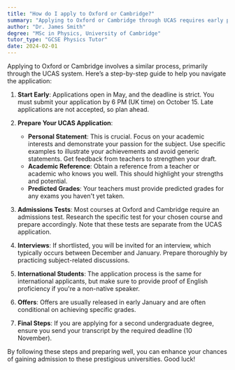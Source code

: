 ```yaml
---
title: "How do I apply to Oxford or Cambridge?"
summary: "Applying to Oxford or Cambridge through UCAS requires early preparation, including a personal statement, academic reference, predicted grades, admissions tests, and interviews. Follow these steps to improve your chances of admission to these prestigious universities."
author: "Dr. James Smith"
degree: "MSc in Physics, University of Cambridge"
tutor_type: "GCSE Physics Tutor"
date: 2024-02-01
---
```


Applying to Oxford or Cambridge involves a similar process, primarily through the UCAS system. Here’s a step-by-step guide to help you navigate the application:

1. **Start Early**: Applications open in May, and the deadline is strict. You must submit your application by 6 PM (UK time) on October 15. Late applications are not accepted, so plan ahead.

2. **Prepare Your UCAS Application**:
   - **Personal Statement**: This is crucial. Focus on your academic interests and demonstrate your passion for the subject. Use specific examples to illustrate your achievements and avoid generic statements. Get feedback from teachers to strengthen your draft.
   - **Academic Reference**: Obtain a reference from a teacher or academic who knows you well. This should highlight your strengths and potential.
   - **Predicted Grades**: Your teachers must provide predicted grades for any exams you haven't yet taken.

3. **Admissions Tests**: Most courses at Oxford and Cambridge require an admissions test. Research the specific test for your chosen course and prepare accordingly. Note that these tests are separate from the UCAS application.

4. **Interviews**: If shortlisted, you will be invited for an interview, which typically occurs between December and January. Prepare thoroughly by practicing subject-related discussions.

5. **International Students**: The application process is the same for international applicants, but make sure to provide proof of English proficiency if you're a non-native speaker.

6. **Offers**: Offers are usually released in early January and are often conditional on achieving specific grades.

7. **Final Steps**: If you are applying for a second undergraduate degree, ensure you send your transcript by the required deadline (10 November).

By following these steps and preparing well, you can enhance your chances of gaining admission to these prestigious universities. Good luck!
    